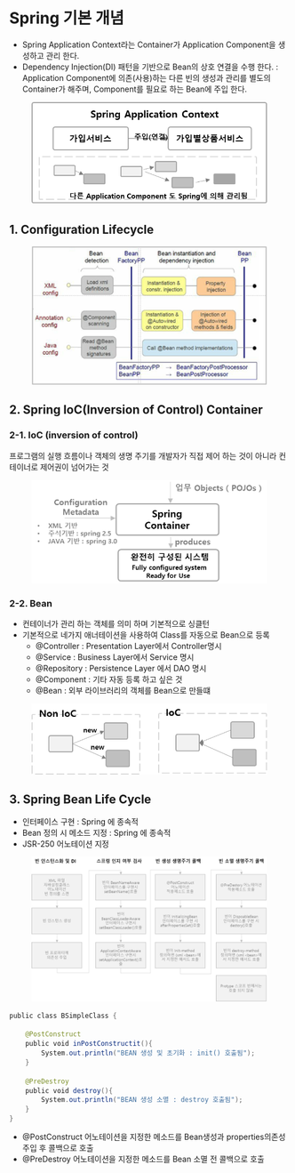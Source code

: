 # Spring 기본 개념

* Spring Application Context라는 Container가 Application Component을 생성하고 관리 한다.&#x20;
* Dependency Injection(DI) 패턴을 기반으로 Bean의 상호 연결을 수행 한다. : Application Component에 의존(사용)하는 다른 빈의 생성과 관리를 별도의 Container가 해주며, Component를 필요로 하는 Bean에 주입 한다.

<figure><img src="../.gitbook/assets/image (137).png" alt="" width="521"><figcaption></figcaption></figure>

## 1. Configuration Lifecycle

<figure><img src="../.gitbook/assets/image (138).png" alt="" width="479"><figcaption></figcaption></figure>

## 2. Spring IoC(Inversion of Control) Container

### 2-1. IoC (inversion of control)&#x20;

프로그램의 실행 흐름이나 객체의 생명 주기를 개발자가 직접 제어 하는 것이 아니라 컨테이너로 제어권이 넘어가는 것

<figure><img src="../.gitbook/assets/image (140).png" alt="" width="456"><figcaption></figcaption></figure>

### 2-2. Bean&#x20;

* 컨테이너가 관리 하는 객체를 의미 하며 기본적으로 싱클턴
* 기본적으로 네가지 애너테이션을 사용하여 Class를 자동으로 Bean으로 등록
  * @Controller : Presentation Layer에서 Controller명시&#x20;
  * @Service : Business Layer에서 Service 명시&#x20;
  * @Repository : Persistence Layer 에서 DAO 명시&#x20;
  * @Component : 기타 자동 등록 하고 싶은 것
  * &#x20;@Bean : 외부 라이브러리의 객체를 Bean으로 만들떄

<figure><img src="../.gitbook/assets/image (141).png" alt="" width="544"><figcaption></figcaption></figure>

## 3. Spring Bean Life Cycle

* 인터페이스 구현 : Spring 에 종속적&#x20;
* Bean 정의 시 메소드 지정 : Spring 에 종속적&#x20;
* JSR-250 어노테이션 지정

<figure><img src="../.gitbook/assets/image (310).png" alt=""><figcaption></figcaption></figure>

```java
public class BSimpleClass {
    
    @PostConstruct
    public void inPostConstructit(){
        System.out.println("BEAN 생성 및 초기화 : init() 호출됨");
    }
 
    @PreDestroy
    public void destroy(){
        System.out.println("BEAN 생성 소멸 : destroy 호출됨");
    }
}

```

* @PostConstruct 어노테이션을 지정한 메소드를 Bean생성과 properties의존성 주입 후 콜백으로 호출
* @PreDestroy 어노테이션을 지정한 메소드를 Bean 소멸 전 콜백으로 호출
